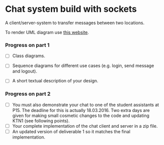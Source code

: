# Chat system build with sockets
A client/server-system to transfer messages between two locations.

To render UML diagram use [this website](http://yuml.me/diagram/class/draw).

### Progress on part 1
- [ ] Class diagrams.
- [ ] Sequence diagrams for different use cases (e.g. login, send message and logout).
- [ ] A short textual description of your design.


### Progress on part 2
- [ ] You must also demonstrate your chat to one of the student assistants at P15. The deadline for this is
actually 18.03.2016. Two extra days are given for making small cosmetic changes to the code and
updating KTN1 (see following points).
- [ ] Your complete implementation of the chat client and server in a zip file.
- [ ] An updated version of deliverable 1 so it matches the final implementation. 
